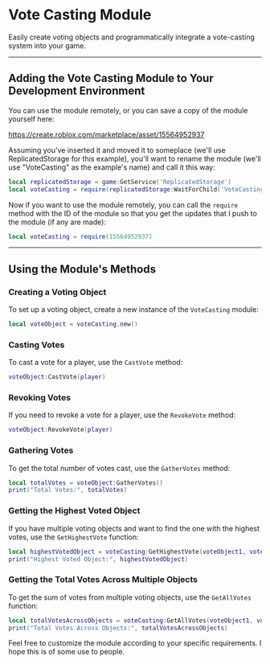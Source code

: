 # Vote Casting Module

Easily create voting objects and programmatically integrate a vote-casting system into your game.

---

## Adding the Vote Casting Module to Your Development Environment

You can use the module remotely, or you can save a copy of the module yourself here:

https://create.roblox.com/marketplace/asset/15564952937

Assuming you've inserted it and moved it to someplace (we'll use ReplicatedStorage for this example), you'll want to rename the module (we'll use "VoteCasting" as the example's name) and call it this way:

```lua
local replicatedStorage = game:GetService('ReplicatedStorage')
local voteCasting = require(replicatedStorage:WaitForChild('VoteCasting'))
```

Now if you want to use the module remotely, you can call the `require` method with the ID of the module so that you get the updates that I push to the module (if any are made):

```lua
local voteCasting = require(15564952937)
```

---

## Using the Module's Methods

### Creating a Voting Object

To set up a voting object, create a new instance of the `VoteCasting` module:

```lua
local voteObject = voteCasting.new()
```

### Casting Votes

To cast a vote for a player, use the `CastVote` method:

```lua
voteObject:CastVote(player)
```

### Revoking Votes

If you need to revoke a vote for a player, use the `RevokeVote` method:

```lua
voteObject:RevokeVote(player)
```

### Gathering Votes

To get the total number of votes cast, use the `GatherVotes` method:

```lua
local totalVotes = voteObject:GatherVotes()
print("Total Votes:", totalVotes)
```

### Getting the Highest Voted Object

If you have multiple voting objects and want to find the one with the highest votes, use the `GetHighestVote` function:

```lua
local highestVotedObject = voteCasting:GetHighestVote(voteObject1, voteObject2, voteObject3)
print("Highest Voted Object:", highestVotedObject)
```

### Getting the Total Votes Across Multiple Objects

To get the sum of votes from multiple voting objects, use the `GetAllVotes` function:

```lua
local totalVotesAcrossObjects = voteCasting:GetAllVotes(voteObject1, voteObject2, voteObject3)
print("Total Votes Across Objects:", totalVotesAcrossObjects)
```

Feel free to customize the module according to your specific requirements. I hope this is of some use to people.
